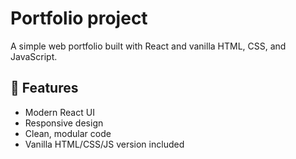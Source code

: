 # Portfolio project

A simple web portfolio built with React and vanilla HTML, CSS, and JavaScript.

## 🚀 Features

- Modern React UI
- Responsive design
- Clean, modular code
- Vanilla HTML/CSS/JS version included

<!-- ## 📁 Project Structure -->